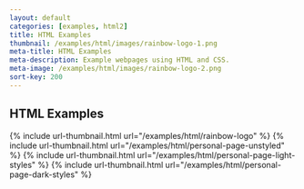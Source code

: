 ```yaml
---
layout: default
categories: [examples, html2]
title: HTML Examples
thumbnail: /examples/html/images/rainbow-logo-1.png
meta-title: HTML Examples
meta-description: Example webpages using HTML and CSS.
meta-image: /examples/html/images/rainbow-logo-2.png
sort-key: 200
---
```


## HTML Examples

{% include url-thumbnail.html url="/examples/html/rainbow-logo" %}
{% include url-thumbnail.html url="/examples/html/personal-page-unstyled" %}
{% include url-thumbnail.html url="/examples/html/personal-page-light-styles" %}
{% include url-thumbnail.html url="/examples/html/personal-page-dark-styles" %}